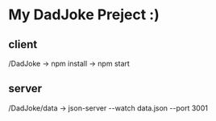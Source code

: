 # My DadJoke Preject :)

## client

/DadJoke -> npm install -> npm start

## server

/DadJoke/data -> json-server --watch data.json --port 3001
